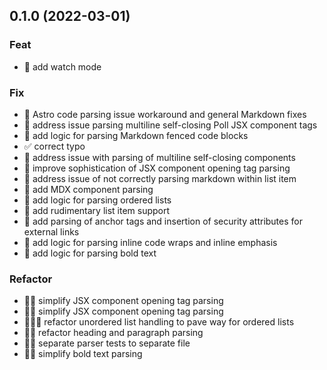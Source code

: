 ## 0.1.0 (2022-03-01)

### Feat

- 🌟 add watch mode

### Fix

- 💫 Astro code parsing issue workaround and general Markdown fixes
- 💫 address issue parsing multiline self-closing Poll JSX component tags
- 💫 add logic for parsing Markdown fenced code blocks
- ✅ correct typo
- 🐞 address issue with parsing of multiline self-closing components
- 💫 improve sophistication of JSX component opening tag parsing
- 🐞 address issue of not correctly parsing markdown within list item
- 💫 add MDX component parsing
- 💫 add logic for parsing ordered lists
- 💫 add rudimentary list item support
- 💫 add parsing of anchor tags and insertion of security attributes for external links
- 💫 add logic for parsing inline code wraps and inline emphasis
- 💫 add logic for parsing bold text

### Refactor

- 🏄🏽  simplify JSX component opening tag parsing
- 🏄🏽  simplify JSX component opening tag parsing
- 🏄🏽‍♂️  refactor unordered list handling to pave way for ordered lists
- 🏄🏽  refactor heading and paragraph parsing
- 🏄🏽 separate parser tests to separate file
- 🏄🏽  simplify bold text parsing
